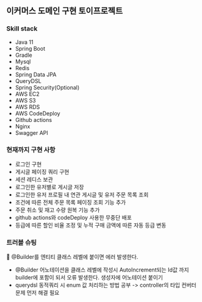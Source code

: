 ## 이커머스 도메인 구현 토이프로젝트 

### Skill stack 

- Java 11
- Spring Boot
- Gradle
- Mysql
- Redis
- Spring Data JPA 
- QueryDSL
- Spring Security(Optional)
- AWS EC2
- AWS S3
- AWS RDS
- AWS CodeDeploy
- Github actions
- Nginx
- Swagger API 

### 현재까지 구현 사항 

- 로그인 구현 
- 게시글 페이징 쿼리 구현 
- 세션 레디스 보관 
- 로그인한 유저별로 게시글 저장 
- 로그인한 유저 프로필 내 연관 게시글 및 유저 주문 목록 조회
- 조건에 따른 전체 주문 목록 페이징 조회 기능 추가 
- 주문 취소 및 재고 수량 원복 기능 추가 
- github actions와 codeDeploy 사용한 무중단 배포 
- 등급에 따른 할인 비율 조정 및 누적 구매 금액에 따른 자동 등급 변동
### 트러블 슈팅

📌 @Builder를 엔티티 클래스 레벨에 붙이면 에러 발생한다. 
- @Builder 어노테이션을 클래스 레벨에 작성시 AutoIncrement되는 Id값 까지 builder에 포함이 되서 오류 발생한다. 생성자에 어노테이션 붙이기 
- querydsl 동적쿼리 시 enum 값 처리하는 방법 공부 -> controller의 타입 컨버터 문제 먼저 해결 필요 
